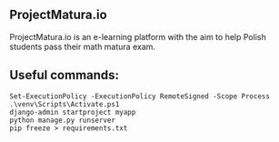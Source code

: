 ## ProjectMatura.io
ProjectMatura.io is an e-learning platform with the aim to help Polish students pass their math matura exam.


## Useful commands:
```console
Set-ExecutionPolicy -ExecutionPolicy RemoteSigned -Scope Process
.\venv\Scripts\Activate.ps1
django-admin startproject myapp
python manage.py runserver
pip freeze > requirements.txt
```

